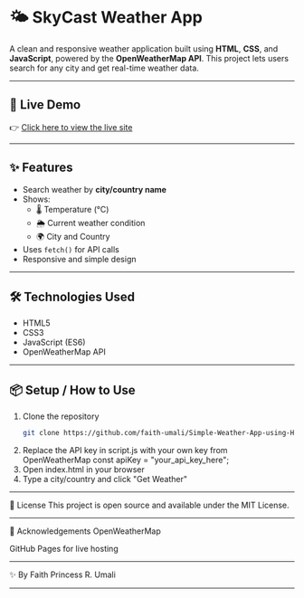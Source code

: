 # 🌤️ SkyCast Weather App
A clean and responsive weather application built using **HTML**, **CSS**, and **JavaScript**, powered by the **OpenWeatherMap API**. This project lets users search for any city and get real-time weather data.

---

## 🔗 Live Demo
👉 [Click here to view the live site](https://faith-umali.github.io/SkyCast-Weather-App-using-HTML-CSS-JavaScript-/)

---

## ✨ Features
- Search weather by **city/country name**
- Shows:
  - 🌡️ Temperature (°C)
  - 🌦️ Current weather condition
  - 🌍 City and Country
- Uses `fetch()` for API calls
- Responsive and simple design

---

## 🛠️ Technologies Used
- HTML5  
- CSS3  
- JavaScript (ES6)  
- OpenWeatherMap API  

---

## 📦 Setup / How to Use
1. Clone the repository  
   ```bash
   git clone https://github.com/faith-umali/Simple-Weather-App-using-HTML-CSS-JavaScript-.git
2. Replace the API key in script.js with your own key from OpenWeatherMap
const apiKey = "your_api_key_here";
3. Open index.html in your browser
4. Type a city/country and click "Get Weather"

---

📄 License
This project is open source and available under the MIT License.

---

💖 Acknowledgements
OpenWeatherMap

GitHub Pages for live hosting

---

✨ By
Faith Princess R. Umali

---
